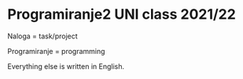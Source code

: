 # Programiranje2 UNI class 2021/22

Naloga = task/project

Programiranje = programming

Everything else is written in English.
